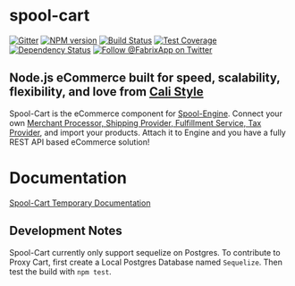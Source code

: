# spool-cart

[![Gitter][gitter-image]][gitter-url]
[![NPM version][npm-image]][npm-url]
[![Build Status][ci-image]][ci-url]
[![Test Coverage][coverage-image]][coverage-url]
[![Dependency Status][daviddm-image]][daviddm-url]
[![Follow @FabrixApp on Twitter][twitter-image]][twitter-url]

## Node.js eCommerce built for speed, scalability, flexibility, and love from [Cali Style](https://cali-style.com)
Spool-Cart is the eCommerce component for [Spool-Engine](https://github.com/fabrix-app/spool-engine). Connect your own [Merchant Processor, Shipping Provider, Fulfillment Service, Tax Provider](https://github.com/fabrix-app/spool-generics), and import your products. Attach it to Engine and you have a fully REST API based eCommerce solution!

# Documentation
[Spool-Cart Temporary Documentation](https://calistyle.github.io/cart-docs)

## Development Notes
Spool-Cart currently only support sequelize on Postgres. To contribute to Proxy Cart, first create a Local Postgres Database named `Sequelize`. Then test the build with `npm test`. 

[npm-image]: https://img.shields.io/npm/v/spool-cart.svg?style=flat-square
[npm-url]: https://npmjs.org/package/spool-cart
[ci-image]: https://img.shields.io/circleci/project/github/fabrix-app/spool-cart/master.svg
[ci-url]: https://circleci.com/gh/fabrix-app/spool-cart/tree/master
[daviddm-image]: http://img.shields.io/david/fabrix-app/spool-cart.svg?style=flat-square
[daviddm-url]: https://david-dm.org/fabrix-app/spool-cart
[gitter-image]: http://img.shields.io/badge/+%20GITTER-JOIN%20CHAT%20%E2%86%92-1DCE73.svg?style=flat-square
[gitter-url]: https://gitter.im/fabrix-app/fabrix
[twitter-image]: https://img.shields.io/twitter/follow/FabrixApp.svg?style=social
[twitter-url]: https://twitter.com/FabrixApp
[coverage-image]: https://img.shields.io/codeclimate/coverage/github/fabrix-app/spool-cart.svg?style=flat-square
[coverage-url]: https://codeclimate.com/github/fabrix-app/spool-cart/coverage
